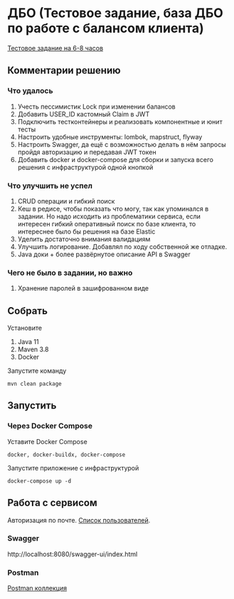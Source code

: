 # ДБО (Тестовое задание, база ДБО по работе с балансом клиента)

[Тестовое задание на 6-8 часов](Task.pdf)

## Комментарии решению

### Что удалось

1) Учесть пессимистик Lock при изменении балансов
2) Добавить USER_ID кастомный Claim в JWT
3) Подключить тестконтейнеры и реализовать компонентные и юнит тесты
4) Настроить удобные инструменты: lombok, mapstruct, flyway
5) Настроить Swagger, да ещё с возможностью делать в нём запросы пройдя авторизацию и передавая JWT токен
6) Добавить docker и docker-compose для сборки и запуска всего решения с инфраструктурой одной кнопкой

### Что улучшить не успел

1) CRUD операции и гибкий поиск
2) Кеш в редисе, чтобы показать что могу, так как упоминался в задании. 
Но надо исходить из проблематики сервиса, 
если интересен гибкий оперативный поиск по базе клиента,
то интереснее было бы решения на базе Elastic
3) Уделить достаточно внимания валидациям
4) Улучшить логирование. Добавлял по ходу собственной же отладке.
5) Java доки + более развёрнутое описание API в Swagger

### Чего не было в задании, но важно

1) Хранение паролей в зашифрованном виде

## Собрать

Установите

1) Java 11
2) Maven 3.8
3) Docker

Запустите команду

`mvn clean package`

## Запустить

### Через Docker Compose

Уставите Docker Compose

`docker, docker-buildx, docker-compose`

Запустите приложение с инфраструктурой

`docker-compose up -d`

## Работа с сервисом

Авторизация по почте. [Список пользователей](src/main/resources/db/migration/V2__init_data.sql).

### Swagger

http://localhost:8080/swagger-ui/index.html

### Postman

[Postman коллекция](task_dbo.postman_collection.json)

